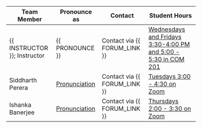 | Team Member                  | Pronounce as    | Contact                      | Student Hours                                                                                                                                                                                                                                                                                                                       |
|------------------------------|-----------------|------------------------------|-------------------------------------------------------------------------------------------------------------------------------------------------------------------------------------------------------------------------------------------------------------------------------------------------------------------------------------|
| {{ INSTRUCTOR }}; Instructor | {{ PRONOUNCE }} | Contact via {{ FORUM_LINK }} | [Wednesdays and Fridays 3:30-4:00 PM and 5:00 - 5:30 in COM 201](https://maps.ok.ubc.ca/?marker=-119.39659596075828%2C49.94019194457154%2C%2C%2C%2C&markertemplate=%7B%22title%22%3A%22Science%20(SCI)%22%2C%22longitude%22%3A-119.39659596075828%2C%22latitude%22%3A49.94019194457154%2C%22isIncludeShareUrl%22%3Atrue%7D&level=6) |
| Siddharth Perera             | [Pronunciation](https://namedrop.io/siddharthbanerjee)                | Contact via {{ FORUM_LINK }} | [Tuesdays 3:00 - 4:30 on Zoom]()                                                                                                                                                                                                                                                                                                    |
| Ishanka Banerjee             |  [Pronunciation](https://namedrop.io/ishankaperera)               | Contact via {{ FORUM_LINK }} | [Thursdays 2:00 - 3:30 on Zoom]()                                                                                                                                                                                                                                                                                                   |